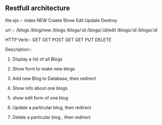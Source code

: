 ## Restfull architecture

file.ejs :- index       NEW         Craete   Show         Edit              Update         Destroy

url :-      /blogs    /blog/new     /blogs   /blogs/:id  /blogs/:id/edit    /blogs/:id    /blogs/:id

HTTP Verb:- GET        GET           POST     GET         GET              PUT             DELETE

Description:-

1. Display a list of all Blogs

2. Show form to make new blogs

3. Add new Blog to Database, then redirect

4. Show info about one blogs

5. show edit form of one blog

6. Update a particular blog, then redirect

7. Delete a particular blog , then redirect